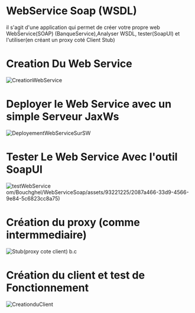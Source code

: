 # WebService Soap (WSDL)
il s'agit d'une application qui permet de créer votre propre web WebService(SOAP) (BanqueService),Analyser WSDL, tester(SoapUI) et l'utiliser(en créant un proxy coté Client Stub) 

# Creation Du Web Service
![CreationWebService](https://github.com/Bouchghel/WebServiceSoap/assets/93221225/9a05d1d0-60a7-4e40-9b30-d2b198a57ede)
# Deployer le Web Service avec un simple Serveur JaxWs
![DeployementWebServiceSurSW](https://github.com/Bouchghel/WebServiceSoap/assets/93221225/1f333427-9176-4d77-8157-5e731cfe9e5e)
# Tester Le Web Service Avec l'outil SoapUI
![testWebService](https://github.com/Bouchghel/WebServiceSoap/assets/93221225/a7c0903c-e7a5-42d3-8b5b-cb54e796f40b)
om/Bouchghel/WebServiceSoap/assets/93221225/2087a466-33d9-4566-9e84-5c6823cc8a75)
# Création du proxy (comme intermmediaire)
![Stub(proxy cote client)](https://github.com/Bouchghel/WebServiceSoap/assets/93221225/601afed3-0e8d-40e4-9cd9-ddc955fabf86)
b.c
# Création du client et test de Fonctionnement
![CreationduClient](https://github.com/Bouchghel/WebServiceSoap/assets/93221225/c142a0e8-e3cc-419a-b125-88cb1802b45a)


